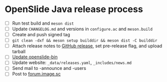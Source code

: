 # OpenSlide Java release process

- [ ] Run test build and `meson dist`
- [ ] Update `CHANGELOG.md` and versions in `configure.ac` and `meson.build`
- [ ] Create and push signed tag
- [ ] `git clean -dxf && meson setup builddir && meson dist -C builddir`
- [ ] Attach release notes to [GitHub release](https://github.com/openslide/openslide-java/releases/new), set pre-release flag, and upload tarball
- [ ] [Update openslide-bin](https://github.com/openslide/openslide-bin/issues/new?labels=release&template=release.md)
- [ ] Update website: `_data/releases.yaml`, `_includes/news.md`
- [ ] Send mail to -announce and -users
- [ ] Post to [forum.image.sc](https://forum.image.sc/c/announcements/10)
